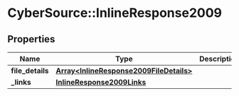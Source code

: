 # CyberSource::InlineResponse2009

## Properties
Name | Type | Description | Notes
------------ | ------------- | ------------- | -------------
**file_details** | [**Array&lt;InlineResponse2009FileDetails&gt;**](InlineResponse2009FileDetails.md) |  | [optional] 
**_links** | [**InlineResponse2009Links**](InlineResponse2009Links.md) |  | [optional] 


